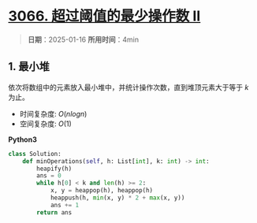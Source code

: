 # [3066. 超过阈值的最少操作数 II](https://leetcode.cn/problems/minimum-operations-to-exceed-threshold-value-ii/description/)

> **日期**：2025-01-16
> **所用时间**：4min

## 1. 最小堆

依次将数组中的元素放入最小堆中，并统计操作次数，直到堆顶元素大于等于 $k$ 为止。

- 时间复杂度: $O(nlogn)$
- 空间复杂度: $O(1)$

**Python3**

```python
class Solution:
    def minOperations(self, h: List[int], k: int) -> int:
        heapify(h)
        ans = 0
        while h[0] < k and len(h) >= 2:
            x, y = heappop(h), heappop(h)
            heappush(h, min(x, y) * 2 + max(x, y))
            ans += 1
        return ans
```